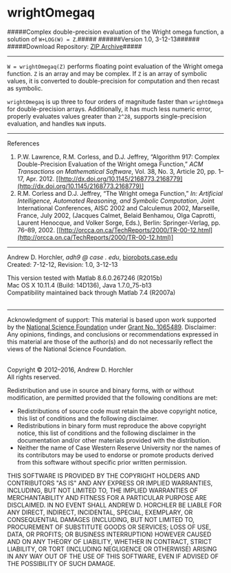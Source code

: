 wrightOmegaq
========
#####Complex double-precision evaluation of the Wright omega function, a solution of ```W+LOG(W) = Z```.#####
######Version 1.0, 3-12-13######
#####Download Repository: [ZIP Archive](https://github.com/horchler/wrightOmegaq/archive/master.zip)#####

--------

```W = wrightOmegaq(Z)``` performs floating point evaluation of the Wright omega function. ```Z``` is an array and may be complex. If ```Z``` is an array of symbolic values, it is converted to double-precision for computation and then recast as symbolic.

```wrightOmegaq``` is up three to four orders of magnitude faster than ```wrightOmega``` for double-precision arrays. Additionally, it has much less numeric error, properly evaluates values greater than ```2^28```, supports single-precision evaluation, and handles ```NaN``` inputs.
&nbsp;  

--------

References  

 1. P.W. Lawrence, R.M. Corless, and D.J. Jeffrey, &#8220;Algorithm 917: Complex Double-Precision Evaluation of the Wright omega Function,&#8221; *ACM Transactions on Mathematical Software*, Vol. 38, No. 3, Article 20, pp. 1&ndash;17, Apr. 2012. [[http://dx.doi.org/10.1145/2168773.2168779](http://dx.doi.org/10.1145/2168773.2168779)]
 2. R.M. Corless and D.J. Jeffrey, &#8220;The Wright omega Function,&#8221; *In: Artificial Intelligence, Automated Reasoning, and Symbolic Computation*, Joint International Conferences, AISC 2002 and Calculemus 2002, Marseille, France, July 2002, (Jacques Calmet, Belaid Benhamou, Olga Caprotti, Laurent Henocque, and Volker Sorge, Eds.), Berlin: Springer-Verlag, pp. 76&ndash;89, 2002. [[http://orcca.on.ca/TechReports/2000/TR-00-12.html](http://orcca.on.ca/TechReports/2000/TR-00-12.html)]
&nbsp;  

--------

Andrew D. Horchler, *adh9 @ case . edu*, [biorobots.case.edu](http://biorobots.case.edu/)  
Created: 7-12-12, Revision: 1.0, 3-12-13  

This version tested with Matlab 8.6.0.267246 (R2015b)  
Mac OS X 10.11.4 (Build: 14D136), Java 1.7.0_75-b13  
Compatibility maintained back through Matlab 7.4 (R2007a)  
&nbsp;  

--------

Acknowledgment of support: This material is based upon work supported by the [National Science Foundation](http://www.nsf.gov/) under [Grant No.&nbsp;1065489](http://www.nsf.gov/awardsearch/showAward.do?AwardNumber=1065489). Disclaimer: Any opinions, findings, and conclusions or recommendations expressed in this material are those of the author(s) and do not necessarily reflect the views of the National Science Foundation.  
&nbsp;  

Copyright &copy; 2012&ndash;2016, Andrew D. Horchler  
All rights reserved.  

Redistribution and use in source and binary forms, with or without modification, are permitted provided that the following conditions are met:
 * Redistributions of source code must retain the above copyright notice, this list of conditions and the following disclaimer.
 * Redistributions in binary form must reproduce the above copyright notice, this list of conditions and the following disclaimer in the documentation and/or other materials provided with the distribution.
 * Neither the name of Case Western Reserve University nor the names of its contributors may be used to endorse or promote products derived from this software without specific prior written permission.

THIS SOFTWARE IS PROVIDED BY THE COPYRIGHT HOLDERS AND CONTRIBUTORS "AS IS" AND ANY EXPRESS OR IMPLIED WARRANTIES, INCLUDING, BUT NOT LIMITED TO, THE IMPLIED WARRANTIES OF MERCHANTABILITY AND FITNESS FOR A PARTICULAR PURPOSE ARE DISCLAIMED. IN NO EVENT SHALL ANDREW D. HORCHLER BE LIABLE FOR ANY DIRECT, INDIRECT, INCIDENTAL, SPECIAL, EXEMPLARY, OR CONSEQUENTIAL DAMAGES (INCLUDING, BUT NOT LIMITED TO, PROCUREMENT OF SUBSTITUTE GOODS OR SERVICES; LOSS OF USE, DATA, OR PROFITS; OR BUSINESS INTERRUPTION) HOWEVER CAUSED AND ON ANY THEORY OF LIABILITY, WHETHER IN CONTRACT, STRICT LIABILITY, OR TORT (INCLUDING NEGLIGENCE OR OTHERWISE) ARISING IN ANY WAY OUT OF THE USE OF THIS SOFTWARE, EVEN IF ADVISED OF THE POSSIBILITY OF SUCH DAMAGE.